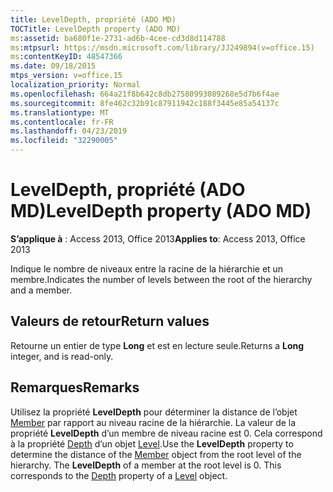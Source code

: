 ```yaml
---
title: LevelDepth, propriété (ADO MD)
TOCTitle: LevelDepth property (ADO MD)
ms:assetid: ba680f1e-2731-ad6b-4cee-cd3d8d114788
ms:mtpsurl: https://msdn.microsoft.com/library/JJ249894(v=office.15)
ms:contentKeyID: 48547366
ms.date: 09/18/2015
mtps_version: v=office.15
localization_priority: Normal
ms.openlocfilehash: 664a21f8b642c8db27580993089268e5d7b6f4ae
ms.sourcegitcommit: 8fe462c32b91c87911942c188f3445e85a54137c
ms.translationtype: MT
ms.contentlocale: fr-FR
ms.lasthandoff: 04/23/2019
ms.locfileid: "32290005"
---
```

# <a name="leveldepth-property-ado-md"></a><span data-ttu-id="7ac5e-102">LevelDepth, propriété (ADO MD)</span><span class="sxs-lookup"><span data-stu-id="7ac5e-102">LevelDepth property (ADO MD)</span></span>


<span data-ttu-id="7ac5e-103">**S’applique à** : Access 2013, Office 2013</span><span class="sxs-lookup"><span data-stu-id="7ac5e-103">**Applies to**: Access 2013, Office 2013</span></span>

<span data-ttu-id="7ac5e-104">Indique le nombre de niveaux entre la racine de la hiérarchie et un membre.</span><span class="sxs-lookup"><span data-stu-id="7ac5e-104">Indicates the number of levels between the root of the hierarchy and a member.</span></span>

## <a name="return-values"></a><span data-ttu-id="7ac5e-105">Valeurs de retour</span><span class="sxs-lookup"><span data-stu-id="7ac5e-105">Return values</span></span>

<span data-ttu-id="7ac5e-106">Retourne un entier de type **Long** et est en lecture seule.</span><span class="sxs-lookup"><span data-stu-id="7ac5e-106">Returns a **Long** integer, and is read-only.</span></span>

## <a name="remarks"></a><span data-ttu-id="7ac5e-107">Remarques</span><span class="sxs-lookup"><span data-stu-id="7ac5e-107">Remarks</span></span>

<span data-ttu-id="7ac5e-p101">Utilisez la propriété **LevelDepth** pour déterminer la distance de l’objet [Member](member-object-ado-md.md) par rapport au niveau racine de la hiérarchie. La valeur de la propriété **LevelDepth** d’un membre de niveau racine est 0. Cela correspond à la propriété [Depth](depth-property-ado-md.md) d’un objet [Level](level-object-ado-md.md).</span><span class="sxs-lookup"><span data-stu-id="7ac5e-p101">Use the **LevelDepth** property to determine the distance of the [Member](member-object-ado-md.md) object from the root level of the hierarchy. The **LevelDepth** of a member at the root level is 0. This corresponds to the [Depth](depth-property-ado-md.md) property of a [Level](level-object-ado-md.md) object.</span></span>

